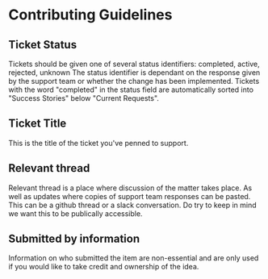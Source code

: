 # Contributing Guidelines
## Ticket Status
Tickets should be given one of several status identifiers: completed, active, rejected, unknown
The status identifier is dependant on the response given by the support team or whether the change has been implemented.
Tickets with the word "completed" in the status field are automatically sorted into "Success Stories" below "Current Requests".

## Ticket Title
This is the title of the ticket you've penned to support.

## Relevant thread
Relevant thread is a place where discussion of the matter takes place. As well as updates where copies of support team responses can be pasted.
This can be a github thread or a slack conversation. Do try to keep in mind we want this to be publically accessible.

## Submitted by information
Information on who submitted the item are non-essential and are only used if you would like to take credit and ownership of the idea.